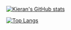 [![Kieran's GitHub stats](https://github-readme-stats.vercel.app/api?username=kspc100&show_icons=true&title_color=FD1C03&text_color=FF4C4C&icon_color=F3E00A&border_color=F30407&bg_color=000&theme=radical)](https://github.com/anuraghazra/github-readme-stats)

[![Top Langs](https://github-readme-stats.vercel.app/api/top-langs/?username=kspc100&theme=radical&show_icons=true)](https://github.com/anuraghazra/github-readme-stats)

<!---
kspc100/kspc100 is a ✨ special ✨ repository because its `README.md` (this file) appears on your GitHub profile.
You can click the Preview link to take a look at your changes.
- 👋 Hi, I’m Kieran Seah
- 👀 I’m interested in... programming of course! I like using javascript and python.
- 🌱 I’m currently learning ...
- 💞️ I’m looking to collaborate on ...
- 📫 How to reach me ...
--->
